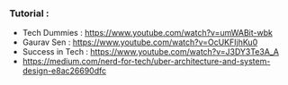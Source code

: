 ### Tutorial :
* Tech Dummies : https://www.youtube.com/watch?v=umWABit-wbk 
* Gaurav Sen : https://www.youtube.com/watch?v=OcUKFIjhKu0 
* Success in Tech : https://www.youtube.com/watch?v=J3DY3Te3A_A 
* https://medium.com/nerd-for-tech/uber-architecture-and-system-design-e8ac26690dfc
